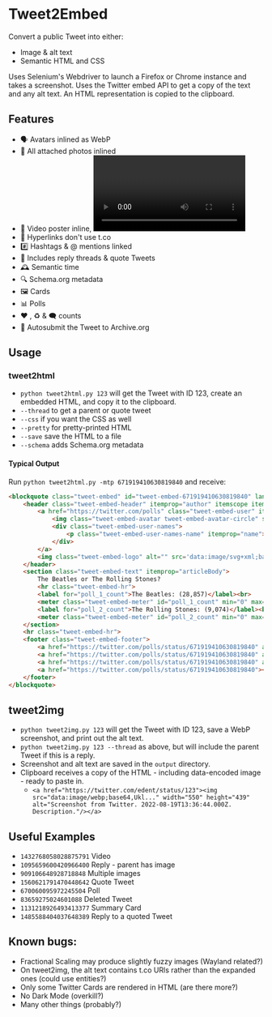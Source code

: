 # Tweet2Embed

Convert a public Tweet into either:

* Image &amp; alt text
* Semantic HTML and CSS

Uses Selenium's Webdriver to launch a Firefox or Chrome instance and takes a screenshot. Uses the Twitter embed API to get a copy of the text and any alt text. An HTML representation is copied to the clipboard.

## Features

* 🗣 Avatars inlined as WebP
* 📸 All attached photos inlined
* 🎥 Video poster inline, <video> to original mp4
* 🔗 Hyperlinks don't use t.co
* #️⃣ Hashtags & @ mentions linked
* 🔄 Includes reply threads & quote Tweets
* 🕰 Semantic time
* 🔍 Schema.org metadata
* 🖼 Cards
* 📊 Polls
* ♥ , ♻ & 🗨 counts
* 📖 Autosubmit the Tweet to Archive.org

## Usage

### tweet2html
* `python tweet2html.py 123` will get the Tweet with ID 123, create an embedded HTML, and copy it to the clipboard.
* `--thread` to get a parent or quote tweet
* `--css` if you want the CSS as well
* `--pretty` for pretty-printed HTML
* `--save` save the HTML to a file
* `--schema` adds Schema.org metadata

#### Typical Output

Run `python tweet2html.py -mtp 671919410630819840` and receive:

```html
<blockquote class="tweet-embed" id="tweet-embed-671919410630819840" lang="en" itemscope itemtype="https://schema.org/SocialMediaPosting">
    <header class="tweet-embed-header" itemprop="author" itemscope itemtype="https://schema.org/Person">
        <a href="https://twitter.com/polls" class="tweet-embed-user" itemprop="url">
            <img class="tweet-embed-avatar tweet-embed-avatar-circle" src="data:image/webp;base64,UklGRuwAAABXRUJQVlA4IOAAAABQBgCdASowADAAPrVWpEunJSOhqrqpWOAWiWUAxQaACJBCAEB6EJ7HdwZ7m9AsQTxW+yk80gC5I/REUAD+5Ij/FsUhuZ/jfEF7U+ofYABMBkF4Sc8d827tC2qwG95CN3fVuuFS/uqP/Fwucurp8KcurrXcBQpkUCdvp40Y29kx8lP8Y45C3t4IcJPYcIDFVl5+L1M3426aJn0CIdA27KAZjABt0TDw3lgHKggxpvOpEjEgBMnQHzq9rFumwbXgCzvqgOwsseDr6msoySerlXwDZWfNYqz4k58dV2tZoAAAAA==" alt="" itemprop="image">
            <div class="tweet-embed-user-names">
                <p class="tweet-embed-user-names-name" itemprop="name">polls</p>@polls
            </div>
        </a>
        <img class="tweet-embed-logo" alt="" src='data:image/svg+xml;base64,PHN2ZyB4bWxucz0iaHR0cDovL3d3dy53My5vcmcvMjAwMC9zdmciCmFyaWEtbGFiZWw9IlR3aXR0ZXIiIHJvbGU9ImltZyIKdmlld0JveD0iMCAwIDUxMiA1MTIiPjxwYXRoCmQ9Im0wIDBINTEyVjUxMkgwIgpmaWxsPSIjZmZmIi8+PHBhdGggZmlsbD0iIzFkOWJmMCIgZD0ibTQ1OCAxNDBxLTIzIDEwLTQ1IDEyIDI1LTE1IDM0LTQzLTI0IDE0LTUwIDE5YTc5IDc5IDAgMDAtMTM1IDcycS0xMDEtNy0xNjMtODNhODAgODAgMCAwMDI0IDEwNnEtMTcgMC0zNi0xMHMtMyA2MiA2NCA3OXEtMTkgNS0zNiAxczE1IDUzIDc0IDU1cS01MCA0MC0xMTcgMzNhMjI0IDIyNCAwIDAwMzQ2LTIwMHEyMy0xNiA0MC00MSIvPjwvc3ZnPg=='>
    </header>
    <section class="tweet-embed-text" itemprop="articleBody">
        The Beatles or The Rolling Stones?
        <hr class="tweet-embed-hr">
        <label for="poll_1_count">The Beatles: (28,857)</label><br>
        <meter class="tweet-embed-meter" id="poll_1_count" min="0" max="100" low="33" high="66" value="76.1">28857</meter><br>
        <label for="poll_2_count">The Rolling Stones: (9,074)</label><br>
        <meter class="tweet-embed-meter" id="poll_2_count" min="0" max="100" low="33" high="66" value="23.9">9074</meter><br>
    </section>
    <hr class="tweet-embed-hr">
    <footer class="tweet-embed-footer">
        <a href="https://twitter.com/polls/status/671919410630819840" aria-label="113 likes" class="tweet-embed-meta">❤️ 113</a>
        <a href="https://twitter.com/polls/status/671919410630819840" aria-label="38 replies" class="tweet-embed-meta">💬 38</a>
        <a href="https://twitter.com/polls/status/671919410630819840" aria-label="0 retweets" class="tweet-embed-meta">♻️ 0</a>			
        <a href="https://twitter.com/polls/status/671919410630819840"><time datetime="2015-12-02T05:10:45.000Z" itemprop="datePublished">05:10 - Wed 02 December 2015</time></a>
    </footer>
</blockquote>
```

## tweet2img
* `python tweet2img.py 123` will get the Tweet with ID 123, save a WebP screenshot, and print out the alt text.
* `python tweet2img.py 123 --thread` as above, but will include the parent Tweet if this is a reply.
* Screenshot and alt text are saved in the `output` directory.
* Clipboard receives a copy of the HTML - including data-encoded image - ready to paste in.
    * `<a href="https://twitter.com/edent/status/123"><img src="data:image/webp;base64,Ukl..." width="550" height="439" alt="Screenshot from Twitter. 2022-08-19T13:36:44.000Z. Description."/></a>`


##  Useful Examples
* `1432768058028875791` Video
* `1095659600420966400` Reply - parent has image
* `909106648928718848` Multiple images
* `1560621791470448642` Quote Tweet
* `670060095972245504` Poll
* `83659275024601088` Deleted Tweet
* `1131218926493413377` Summary Card
* `1485588404037648389` Reply to a quoted Tweet

## Known bugs:

* Fractional Scaling may produce slightly fuzzy images (Wayland related?)
* On tweet2img, the alt text contains t.co URls rather than the expanded ones (could use entities?)
* Only some Twitter Cards are rendered in HTML (are there more?)
* No Dark Mode (overkill?)
* Many other things (probably?)